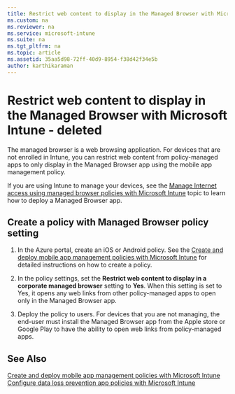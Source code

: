 ```yaml
---
title: Restrict web content to display in the Managed Browser with Microsoft Intune - deleted
ms.custom: na
ms.reviewer: na
ms.service: microsoft-intune
ms.suite: na
ms.tgt_pltfrm: na
ms.topic: article
ms.assetid: 35aa5d98-72ff-40d9-8954-f38d42f34e5b
author: karthikaraman
---
```

# Restrict web content to display in the Managed Browser with Microsoft Intune - deleted
The managed browser is a web browsing application.  For devices that are not enrolled in Intune, you can restrict web content from policy-managed apps to only display in the Managed Browser app using the mobile app management policy.

If you are using Intune to manage your devices, see the [Manage Internet access using managed browser policies with Microsoft Intune](manage-internet-access-using-managed-browser-policies-with-microsoft-intune.md) topic to learn how to deploy a Managed Browser app.

## Create a policy with Managed Browser policy setting

1.  In the Azure  portal, create an iOS or Android policy.  See the [Create and deploy mobile app management policies with Microsoft Intune](create-and-deploy-mobile-app-management-policies-with-microsoft-intune.md) for detailed instructions on how to create a policy.

2.  In the policy settings, set the **Restrict web content to display in a corporate managed browser** setting to **Yes**. When this setting is set to Yes, it opens any web links from other policy-managed apps to open only in the Managed Browser app.

3.  Deploy the policy to users. For devices that you are not managing, the end-user must install the Managed Browser app from the Apple store or Google Play to have the ability to open web links from policy-managed apps.

## See Also
[Create and deploy mobile app management policies with Microsoft Intune](create-and-deploy-mobile-app-management-policies-with-microsoft-intune.md)
[Configure data loss prevention app policies with Microsoft Intune](configure-data-loss-prevention-app-policies-with-microsoft-intune.md)

